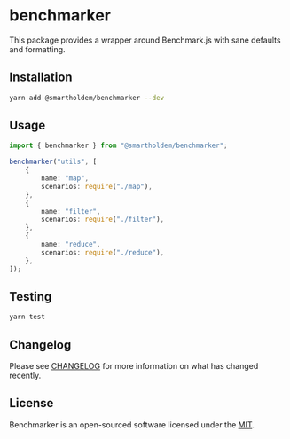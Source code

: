 # benchmarker

This package provides a wrapper around Benchmark.js with sane defaults and formatting.

## Installation

```bash
yarn add @smartholdem/benchmarker --dev
```

## Usage

```ts
import { benchmarker } from "@smartholdem/benchmarker";

benchmarker("utils", [
	{
		name: "map",
		scenarios: require("./map"),
	},
	{
		name: "filter",
		scenarios: require("./filter"),
	},
	{
		name: "reduce",
		scenarios: require("./reduce"),
	},
]);
```

## Testing

```bash
yarn test
```

## Changelog

Please see [CHANGELOG](CHANGELOG.md) for more information on what has changed recently.

## License

Benchmarker is an open-sourced software licensed under the [MIT](LICENSE.md).
